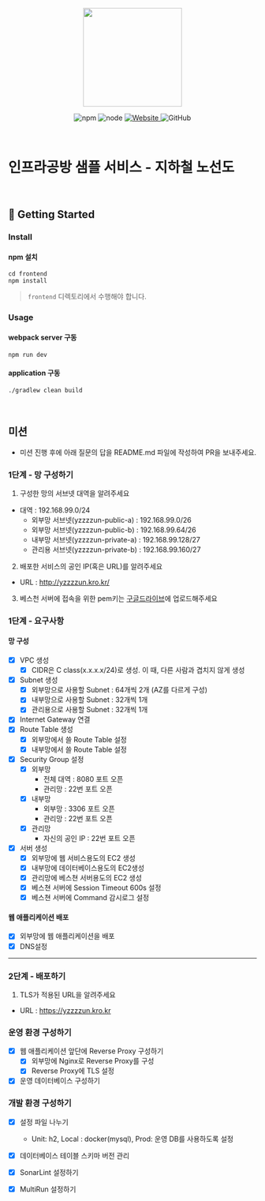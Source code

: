<p align="center">
    <img width="200px;" src="https://raw.githubusercontent.com/woowacourse/atdd-subway-admin-frontend/master/images/main_logo.png"/>
</p>
<p align="center">
  <img alt="npm" src="https://img.shields.io/badge/npm-%3E%3D%205.5.0-blue">
  <img alt="node" src="https://img.shields.io/badge/node-%3E%3D%209.3.0-blue">
  <a href="https://edu.nextstep.camp/c/R89PYi5H" alt="nextstep atdd">
    <img alt="Website" src="https://img.shields.io/website?url=https%3A%2F%2Fedu.nextstep.camp%2Fc%2FR89PYi5H">
  </a>
  <img alt="GitHub" src="https://img.shields.io/github/license/next-step/atdd-subway-service">
</p>
<br>

# 인프라공방 샘플 서비스 - 지하철 노선도

<br>

## 🚀 Getting Started

### Install
#### npm 설치
```
cd frontend
npm install
```
> `frontend` 디렉토리에서 수행해야 합니다.

### Usage
#### webpack server 구동
```
npm run dev
```
#### application 구동
```
./gradlew clean build
```
<br>

## 미션

* 미션 진행 후에 아래 질문의 답을 README.md 파일에 작성하여 PR을 보내주세요.

### 1단계 - 망 구성하기
1. 구성한 망의 서브넷 대역을 알려주세요
- 대역 : 192.168.99.0/24
  - 외부망 서브넷(yzzzzun-public-a) : 192.168.99.0/26
  - 외부망 서브넷(yzzzzun-public-b) : 192.168.99.64/26
  - 내부망 서브넷(yzzzzun-private-a) : 192.168.99.128/27
  - 관리용 서브넷(yzzzzun-private-b) : 192.168.99.160/27

2. 배포한 서비스의 공인 IP(혹은 URL)를 알려주세요

- URL : http://yzzzzun.kro.kr/

3. 베스천 서버에 접속을 위한 pem키는 [구글드라이브](https://drive.google.com/drive/folders/1dZiCUwNeH1LMglp8dyTqqsL1b2yBnzd1?usp=sharing)에 업로드해주세요

### 1단계 - 요구사항

#### 망 구성

- [x] VPC 생성
  - [x] CIDR은 C class(x.x.x.x/24)로 생성. 이 때, 다른 사람과 겹치지 않게 생성
- [x] Subnet 생성
  - [x] 외부망으로 사용할 Subnet : 64개씩 2개 (AZ를 다르게 구성)
  - [x] 내부망으로 사용할 Subnet : 32개씩 1개
  - [x] 관리용으로 사용할 Subnet : 32개씩 1개
- [x] Internet Gateway 연결
- [x] Route Table 생성
  - [x] 외부망에서 쓸 Route Table 설정
  - [x] 내부망에서 쓸 Route Table 설정
- [x] Security Group 설정
  - [x] 외부망
    - 전체 대역 : 8080 포트 오픈
    - 관리망 : 22번 포트 오픈
  - [x] 내부망
    - 외부망 : 3306 포트 오픈
    - 관리망 : 22번 포트 오픈
  - [x] 관리망
    - 자신의 공인 IP : 22번 포트 오픈
- [x] 서버 생성
  - [x] 외부망에 웹 서비스용도의 EC2 생성
  - [x] 내부망에 데이터베이스용도의 EC2생성
  - [x] 관리망에 베스쳔 서버용도의 EC2 생성
  - [x] 베스쳔 서버에 Session Timeout 600s 설정
  - [x] 베스쳔 서버에 Command 감시로그 설정

#### 웹 애플리케이션 배포

- [x] 외부망에 웹 애플리케이션을 배포
- [x] DNS설정

---

### 2단계 - 배포하기
1. TLS가 적용된 URL을 알려주세요

- URL : https://yzzzzun.kro.kr

### 운영 환경 구성하기

- [x] 웹 애플리케이션 앞단에 Reverse Proxy 구성하기
  - [x] 외부망에 Nginx로 Reverse Proxy를 구성
  - [x] Reverse Proxy에 TLS 설정
- [x] 운영 데이터베이스 구성하기

### 개발 환경 구성하기

- [x] 설정 파일 나누기
  -  Unit: h2, Local : docker(mysql), Prod: 운영 DB를 사용하도록 설정
- [x] 데이터베이스 테이블 스키마 버전 관리
- [x] SonarLint 설정하기
- [x] MultiRun 설정하기

